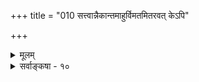 +++
title = "010 सत्त्वान्नैकान्तमाहुर्विमतमितरवत् केऽपि"

+++
<details><summary>मूलम्</summary>

सत्त्वान्नैकान्तमाहुर्विमतमितरवत् केऽपि तद्धीविरुद्धं न ह्यत्राकारभेदात् परिहृतिरनवस्थानदोषप्रसङ्गात् ।  
स्वव्यापारोक्तिचर्यासमयनियतयोऽप्येवमेवाकुलाः स्युर्दृष्टान्तेऽपि ह्युपाधिद्वयवति नियतस्थौल्यसौक्ष्म्यादियोगः ॥ १० ॥
</details>

<details><summary>सर्वाङ्कषा - १०</summary>

, 

ननु कोऽयं कलिर्भवतोः ? करिष्येऽहं सन्धानमुभयोः इति वादिनं जैनं प्रतिवक्ति - सत्त्वादित्यादि । **केऽपि** = जैनाः **विमतम्** = विवादविषयपुरोवर्तिपिण्डादिकम् **नैकान्तम्** = भिन्नमभिन्नं च सत्त्वात्, इतरवत् ‘घटाकाशमहाकाशवत्' इति दृष्टान्तः । अयमपि दृष्टान्तः स्थूलबुद्धीनां बुद्ध्यारोहार्थम् । घटाकाशः किलौपाधिकः । जैनास्तु द्वयम् अनौपाधिकं सहजम् आहुः । ' अनेकान्तं जगत्सर्वं हेरम्बनरसिंहवत्' इति तेषां गाथा । 'उत्पादव्ययधौव्ययुक्तं सत्' (त.सू. 5-36) इति तदीयं सूत्रम् । वस्तूनां स्वभाव एव परस्परविरुद्धानेकरूपः । अतो विरोध एव नास्ति जगति इति वादिनस्ते । तथा च ' विमतम्, अनेकान्तिकम्, सत्त्वात्, आकाशादिवत्' इत्यनुमानम् । इदं निराकरोति – **तत्** = अनेकान्तत्वम् **धीविरुद्धम्** = प्रत्यक्षविरुद्धम् । न हि प्रत्यक्षेण भिन्नत्वमभिन्नत्वं चेति द्वयमपि तदा गृह्यते । विविच्यते पश्चात्तत् । प्रत्यक्षेण 

1 



371. 

700 

स्वव्यापारोक्तिचर्यासमयनियतयोऽप्येवमेवाऽऽकुलाः स्युः 

दृष्टान्तेऽपि ह्युपाधिद्वयवति नियतः स्थौल्यसौक्ष्म्यादियोगः ॥10॥ 

[ अनेकान्तवादविमर्शः ] 

सिद्धे वस्तुन्यशेषैः स्वमतमुभयथा वर्ण्यते तत्र तत्र; 

स्यादर्थस्यैकरूप्ये कथमिदमिति चेत्, तन्न भिन्नाशयोक्तेः । मन्तव्या वैभवोक्तिः क्वचिदनभिमते; संशयोक्तिः क्वचिद्वा 

भागद्वैतान्नृसिंहप्रभृतिषु घटते चित्रसंस्थानयोगः ॥11॥ 

भिन्नाभिन्नत्वसिद्धिरनुभवविरुद्धा । अन्यतरस्योपाधिकत्वे तु उभयं न सहजमिति कथमनेकान्तं जगत् । हेरम्बनरसिंहदृष्टान्तस्तु पौराणिकः, न प्रात्यक्षिकः । अस्तु पौराणिकः, प्रामाणिकश्चेत् गृह्यतामिति चेत्, प्रत्यक्षेण भेदाभेदसिद्धिरिति मा वोचः । इतरत्परीक्षयामोऽनन्तरम् । ननु व्यक्त्यात्मना भेदः, जात्यात्मना चाभेद इति विरोधपरिहार इति चेत् - अत्र **आकारभेदात्** = व्यक्ति-जातिरूपात्मके वस्तुनि आकारभेदात् **परिहृतिः** =विरोधपरिहारः न हि । भेदाभेदयोर्निरुपाधिकत्वाभावेन उभयोस्सहजत्वाभावादुभयं नैकगतम् । ननु व्यक्तिजात्योः अभेदनिर्वाहार्थमुपाध्यन्तरमेव किञ्चिद्भूम इत्यत्र – **अनवस्थानदोषप्रसङ्गात्** = परिकल्प्य - मानोपाध्यन्तरस्य, आश्रययोश्च भेदो वा, अभेदो वा ? इति विकल्पे, अभेदे आरंभकालिकदोषो नातिवर्तते । भेदे चानवस्था । विरोध एव लोके कुत्रापि नास्तीत्यत्रानिष्टप्रसङ्गानाह – स्वव्यापारोक्तिचर्यासमयनियतयोऽपि एवमेव आकुला **ः** = संकीर्णमयाः स्युः । **स्वव्यापारः** = स्वव्यव्यहारः, **स्वोक्तिः** = स्ववचनम्, **चर्याः** = आचरणम्, समयः सिद्धान्तः, एष्वपि कुत्रापि **नियतिः** = व्यवस्थैव न स्यात्, सर्वमव्यवस्थितमयं स्यात् । दृष्टान्तोऽप्यसिद्ध इति प्रदर्शयति – दृष्टान्त इति । दृष्टान्तेऽपि **हि** = घटाकाशादौ हि **उपाधिद्वयवति** = घटाकाशगृहाकाशादिरूपोपाधिद्वयवति महाकाशे नियतस्थौल्यसौक्ष्म्यादियोग एव **दृश्यते** = गृहाकाशे स्थौल्यम्, घटाकाशे सौक्ष्म्यम्, महाकाशेऽतिमहत्त्वमित्यादिकमुपाधियोगाद्व्यवस्थितमेव दृश्यते, न त्वेकत्रैव महाकाशे सर्वं सहजतयान्वितं दृश्यत इति स्वभावत एव सर्वमनैकान्तिकमित्यत्यन्तविरुद्धम् ॥ १० ॥
</details>
